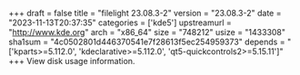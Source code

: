+++
draft = false
title = "filelight 23.08.3-2"
version = "23.08.3-2"
date = "2023-11-13T20:37:35"
categories = ['kde5']
upstreamurl = "http://www.kde.org"
arch = "x86_64"
size = "748212"
usize = "1433308"
sha1sum = "4c0502801d446370541e7f28613f5ec254959373"
depends = "['kparts>=5.112.0', 'kdeclarative>=5.112.0', 'qt5-quickcontrols2>=5.15.11']"
+++
View disk usage information.